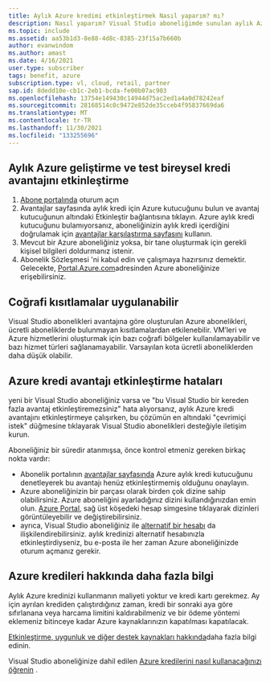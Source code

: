 ```yaml
---
title: Aylık Azure kredimi etkinleştirmek Nasıl yaparım? mı?
description: Nasıl yaparım? Visual Studio aboneliğimde sunulan aylık Azure kredisi etkinleştirilsin mi?
ms.topic: include
ms.assetid: aa53b1d3-8e88-4d8c-8385-23f15a7b660b
author: evanwindom
ms.author: amast
ms.date: 4/16/2021
user.type: subscriber
tags: benefit, azure
subscription.type: vl, cloud, retail, partner
sap.id: 8dedd10e-cb1c-2eb1-bcda-fe00b07ac903
ms.openlocfilehash: 13754e149430c14944d75ac2ed1a4a0d78242eaf
ms.sourcegitcommit: 28168514c0c9472e852de35cceb4f95837669da6
ms.translationtype: MT
ms.contentlocale: tr-TR
ms.lasthandoff: 11/30/2021
ms.locfileid: "133255696"
---
```

## <a name="how-to-activate-the-monthly-azure-devtest-individual-credit-benefit"></a>Aylık Azure geliştirme ve test bireysel kredi avantajını etkinleştirme

1. [Abone portalında](https://my.visualstudio.com/benefits) oturum açın 
1. Avantajlar sayfasında aylık kredi için Azure kutucuğunu bulun ve avantaj kutucuğunun altındaki Etkinleştir bağlantısına tıklayın. Azure aylık kredi kutucuğunu bulamıyorsanız, aboneliğinizin aylık kredi içerdiğini doğrulamak için [avantajlar karşılaştırma sayfasını](https://visualstudio.microsoft.com/vs/benefits/#azure?cat=visual-studio-enterprise-subscription) kullanın. 
1. Mevcut bir Azure aboneliğiniz yoksa, bir tane oluşturmak için gerekli kişisel bilgileri doldurmanız istenir.  
1. Abonelik Sözleşmesi 'ni kabul edin ve çalışmaya hazırsınız demektir. Gelecekte, [Portal.Azure.com](https://portal.azure.com/)adresinden Azure aboneliğinize erişebilirsiniz. 

## <a name="geographic-restrictions-may-apply"></a>Coğrafi kısıtlamalar uygulanabilir 

Visual Studio abonelikleri avantajına göre oluşturulan Azure abonelikleri, ücretli aboneliklerde bulunmayan kısıtlamalardan etkilenebilir. VM’leri ve Azure hizmetlerini oluşturmak için bazı coğrafi bölgeler kullanılamayabilir ve bazı hizmet türleri sağlanamayabilir. Varsayılan kota ücretli aboneliklerden daha düşük olabilir.  

## <a name="azure-credit-benefit-activation-errors"></a>Azure kredi avantajı etkinleştirme hataları

yeni bir Visual Studio aboneliğiniz varsa ve "bu Visual Studio bir kereden fazla avantaj etkinleştiremezsiniz" hata alıyorsanız, aylık Azure kredi avantajını etkinleştirmeye çalışırken, bu çözümün en altındaki "çevrimiçi istek" düğmesine tıklayarak Visual Studio abonelikleri desteğiyle iletişim kurun. 

Aboneliğiniz bir süredir atanmışsa, önce kontrol etmeniz gereken birkaç nokta vardır:
- Abonelik portalının [avantajlar sayfasında](https://my.visualstudio.com/benefits) Azure aylık kredi kutucuğunu denetleyerek bu avantajı henüz etkinleştirmemiş olduğunu onaylayın. 
- Azure aboneliğinizin bir parçası olarak birden çok dizine sahip olabilirsiniz. Azure aboneliğini ayarladığınız dizini kullandığınızdan emin olun. [Azure Portal](https://portal.azure.com/), sağ üst köşedeki hesap simgesine tıklayarak dizinleri görüntüleyebilir ve değiştirebilirsiniz.
- ayrıca, Visual Studio aboneliğiniz ile [alternatif bir hesabı](https://docs.microsoft.com/visualstudio/subscriptions/vs-alternate-identity) da ilişkilendirebilirsiniz. aylık kredinizi alternatif hesabınızla etkinleştirdiyseniz, bu e-posta ile her zaman Azure aboneliğinizde oturum açmanız gerekir. 

## <a name="more-information-about-azure-credits"></a>Azure kredileri hakkında daha fazla bilgi

Aylık Azure kredinizi kullanmanın maliyeti yoktur ve kredi kartı gerekmez. Ay için ayrılan krediden çalıştırdığınız zaman, kredi bir sonraki aya göre sıfırlanana veya harcama limitini kaldırabilmeniz ve bir ödeme yöntemi eklemeniz bitinceye kadar Azure kaynaklarınızın kapatılması kapatılacak. 

[Etkinleştirme, uygunluk ve diğer destek kaynakları hakkında](https://docs.microsoft.com/visualstudio/subscriptions/vs-azure)daha fazla bilgi edinin.  

Visual Studio aboneliğinize dahil edilen [Azure kredilerini nasıl kullanacağınızı öğrenin](https://azure.microsoft.com/pricing/member-offers/credit-for-visual-studio-subscribers/#azure-credits) .  
